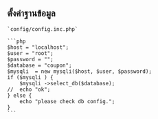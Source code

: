## ตั้งค่าฐานข้อมูล
   
    `config/config.inc.php`
    
    ```php
    $host = "localhost";
    $user = "root";
    $password = "";
    $database = "coupon";
    $mysqli  = new mysqli($host, $user, $password);
    if ($mysqli ) {
        $mysqli ->select_db($database);
    //  echo "ok";
    } else {
        echo "please check db config.";
    }
    ```